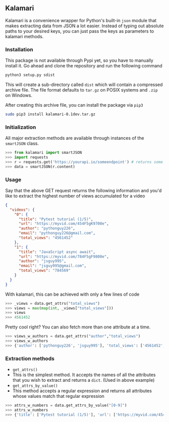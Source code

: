 ## Kalamari
Kalamari is a convenience wrapper for Python's built-in `json` module that makes extracting data from JSON a lot easier. Instead of typing out absolute paths to your desired keys, you can just pass the keys as parameters to kalamari methods.

### Installation
This package is not available through Pypi yet, so you have to manually install it. Go ahead and clone the repository and run the following command

```sh
python3 setup.py sdist
```
This will create a sub-directory called `dist` which will contain a compressed archive file. The file format defaults to `tar.gz` on POSIX systems and `.zip` on Windows.

After creating this archive file, you can install the package via `pip3`

```sh
sudo pip3 install kalamari-0.1dev.tar.gz
```

### Initialization
All major extraction methods are available through instances of the `smartJSON` class.
```py
>>> from kalamari import smartJSON
>>> import requests
>>> r = requests.get('https://yourapi.io/someendpoint') # returns some JSON
>>> data = smartJSON(r.content)
```
### Usage
Say that the above GET request returns the following information and you'd like to extract the highest number of views accumulated for a video

```json
{
  "videos": {
    "0": {
      "title": "Pytest tutorial (1/5)",
      "url": "https://myvid.com/454F5gK9700e",
      "author": "pythonguy226",
      "email": "pythonguy226@gmail.com",
      "total_views": "4561452"
    },
    "1": {
      "title": "JavaScript async await",
      "url": "https://myvid.com/784F5gF9800e",
      "author": "jsguy995",
      "email": "jsguy995@gmail.com",
      "total_views": "784569"
    }
  }
}
```

With kalamari, this can be achieved with only a few lines of code

```py
>>> _views = data.get_attrs("total_views")
>>> views = max(map(int, _views["total_views"]))
>>> views
>>> 4561452
```
Pretty cool right? You can also fetch more than one attribute at a time.

```py
>>> views_w_authors = data.get_attrs("author","total_views")
>>> views_w_authors
>>> {'author': ['pythonguy226', 'jsguy995'], 'total_views': ['4561452', '784569']}
```
### Extraction methods

* `get_attrs()`
 * This is the simplest method. It accepts the names of all the attributes that you wish to extract and returns a `dict`. (Used in above example)
* `get_attrs_by_value()`
 * This method accepts a regular expression and returns all attributes whose values match that regular expression

 ```py
>>> attrs_w_numbers = data.get_attrs_by_value("[0-9]")
>>> attrs_w_numbers
>>> {'title': ['Pytest tutorial (1/5)'], 'url': ['https://myvid.com/454F5gK9700e', 'https://myvid.com/784F5gF9800e'], 'author': ['pythonguy226', 'jsguy995'], 'email': ['pythonguy226@gmail.com', 'jsguy995@gmail.com'], 'total_views': ['4561452', '784569']}
 ```
